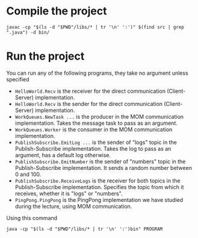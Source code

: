 # Compile the project

    javac -cp "$(ls -d "$PWD"/libs/* | tr '\n' ':')" $(find src | grep ".java") -d bin/

    
# Run the project
You can run any of the following programs, they take no argument unless specified

- `HelloWorld.Recv` is the receiver for the direct communication (Client-Server) implementation.
- `HelloWorld.Recv` is the sender for the direct communication (Client-Server) implementation.
- `WorkQueues.NewTask ...` is the producer in the MOM communication implementation. Takes the message task to pass as an argument.
- `WorkQueues.Worker` is the consumer in the MOM communication implementation.
- `PublishSubscribe.EmitLog ...` is the sender of "logs" topic in the Publish-Subscribe implementation. Takes the log to pass as an argument, has a default log otherwise.
- `PublishSubscribe.EmitNumber` is the sender of "numbers" topic in the Publish-Subscribe implementation. It sends a random number between 0 and 100.
- `PublishSubscribe.ReceiveLogs` is the receiver for both topics in the Publish-Subscribe implementation. Specifies the topic from which it receives, whether it is "logs" or "numbers".
- `PingPong.PingPong` is the PingPong implementation we have studied during the lecture, using MOM communication.

Using this command

    java -cp "$(ls -d "$PWD"/libs/* | tr '\n' ':')bin" PROGRAM


